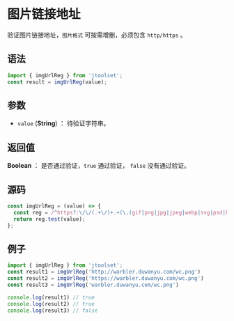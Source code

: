 

# 图片链接地址

验证图片链接地址，`图片格式` 可按需增删，必须包含 `http/https` 。

## 语法

```js
import { imgUrlReg } from 'jtoolset';
const result = imgUrlReg(value);
```

## 参数

- `value` (**String**) ： 待验证字符串。

## 返回值

**Boolean** ： 是否通过验证，`true` 通过验证， `false` 没有通过验证。

## 源码

```js
const imgUrlReg = (value) => {
  const reg = /^https?:\/\/(.+\/)+.+(\.(gif|png|jpg|jpeg|webp|svg|psd|bmp|tif))$/i;
  return reg.test(value);
};
```

## 例子

```js
import { imgUrlReg } from 'jtoolset';
const result1 = imgUrlReg('http://warbler.duwanyu.com/wc.png')
const result2 = imgUrlReg('https://warbler.duwanyu.com/wc.png')
const result3 = imgUrlReg('warbler.duwanyu.com/wc.png')

console.log(result1) // true
console.log(result2) // true
console.log(result3) // false
```
